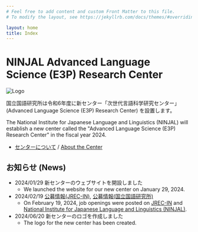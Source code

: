 ```yaml
---
# Feel free to add content and custom Front Matter to this file.
# To modify the layout, see https://jekyllrb.com/docs/themes/#overriding-theme-defaults

layout: home
title: Index
---
```

# NINJAL Advanced Language Science (E3P) Research Center

![Logo](img/24_alsc-logo-ninjallogo-ja.png)

国立国語研究所は令和6年度に新センター「次世代言語科学研究センター」(Advanced Language Science (E3P) Research Center) を設置します。

The National Institute for Japanese Language and Linguistics (NINJAL) will establish a new center called the "Advanced Language Science (E3P) Research Center" in the fiscal year 2024.

- [センターについて](about_ja.html) / [About the Center](about_en.html)


## お知らせ (News)

- 2024/01/29 新センターのウェブサイトを開設しました
  - We launched the website for our new center on January 29, 2024.
- 2024/02/19 [公募情報(JREC-IN)](https://jrecin.jst.go.jp/seek/SeekJorDetail?id=D124021167), [公募情報(国立国語研究所)](https://www.ninjal.ac.jp/info/jobs/)
  - On February 19, 2024, job openings were posted on [JREC-IN](https://jrecin.jst.go.jp/seek/SeekJorDetail?id=D124021167) and [National Institute for Japanese Language and Linguistics (NINJAL)](https://www.ninjal.ac.jp/english/info/jobs/).
- 2024/06/20 新センターのロゴを作成しました
  - The logo for the new center has been created.



